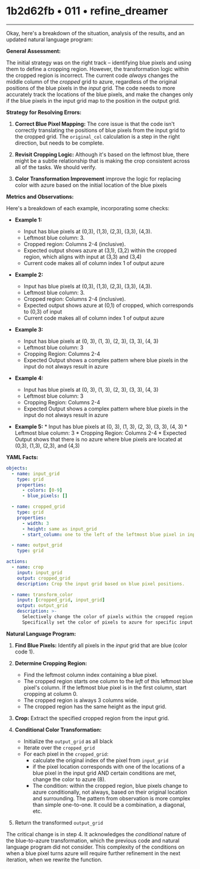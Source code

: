 # 1b2d62fb • 011 • refine_dreamer

---
Okay, here's a breakdown of the situation, analysis of the results, and an updated natural language program:

**General Assessment:**

The initial strategy was on the right track – identifying blue pixels and using them to define a cropping region. However, the transformation logic within the cropped region is incorrect. The current code *always* changes the middle column of the *cropped* grid to azure, regardless of the original positions of the blue pixels in the *input* grid. The code needs to more accurately track the locations of the blue pixels, and make the changes only if the blue pixels in the input grid map to the position in the output grid.

**Strategy for Resolving Errors:**

1.  **Correct Blue Pixel Mapping:** The core issue is that the code isn't correctly translating the positions of blue pixels from the input grid to the cropped grid. The `original_col` calculation is a step in the right direction, but needs to be complete.

2.  **Revisit Cropping Logic:** Although it's based on the leftmost blue, there might be a subtle relationship that is making the crop consistent across all of the tasks. We should verify.

3. **Color Transformation Improvement** improve the logic for replacing color with azure based on the initial location of the blue pixels

**Metrics and Observations:**

Here's a breakdown of each example, incorporating some checks:

*   **Example 1:**
    *   Input has blue pixels at (0,3), (1,3), (2,3), (3,3), (4,3).
    *   Leftmost blue column: 3.
    *   Cropped region: Columns 2-4 (inclusive).
    *   Expected output shows azure at (3,1), (3,2) within the cropped region,
        which aligns with input at (3,3) and (3,4)
    *   Current code makes all of column index 1 of output azure

*   **Example 2:**
    *   Input has blue pixels at (0,3), (1,3), (2,3), (3,3), (4,3).
    *   Leftmost blue column: 3.
    *   Cropped region: Columns 2-4 (inclusive).
    *   Expected output shows azure at (0,1) of cropped, which corresponds to
        (0,3) of input
    *   Current code makes all of column index 1 of output azure

*   **Example 3:**
    *   Input has blue pixels at (0, 3), (1, 3), (2, 3), (3, 3), (4, 3)
    *   Leftmost blue column: 3
    *   Cropping Region: Columns 2-4
    *   Expected Output shows a complex pattern where blue pixels in the input
        do not always result in azure

*   **Example 4:**
    *   Input has blue pixels at (0, 3), (1, 3), (2, 3), (3, 3), (4, 3)
    *   Leftmost blue column: 3
    *   Cropping Region: Columns 2-4
    *   Expected Output shows a complex pattern where blue pixels in the input
        do not always result in azure

*    **Example 5:**
    *   Input has blue pixels at (0, 3), (1, 3), (2, 3), (3, 3), (4, 3)
    *   Leftmost blue column: 3
    *   Cropping Region: Columns 2-4
    *   Expected Output shows that there is no azure where blue pixels are
        located at (0,3), (1,3), (2,3), and (4,3)

**YAML Facts:**

```yaml
objects:
  - name: input_grid
    type: grid
    properties:
      - colors: [0-9]
      - blue_pixels: []

  - name: cropped_grid
    type: grid
    properties:
      - width: 3
      - height: same as input_grid
      - start_column: one to the left of the leftmost blue pixel in input_grid

  - name: output_grid
    type: grid

actions:
  - name: crop
    input: input_grid
    output: cropped_grid
    description: Crop the input grid based on blue pixel positions.

  - name: transform_color
    input: [cropped_grid, input_grid]
    output: output_grid
    description: >-
      Selectively change the color of pixels within the cropped region based on input blue pixels
      Specifically set the color of pixels to azure for specific input blue pixels.

```

**Natural Language Program:**

1.  **Find Blue Pixels:** Identify all pixels in the *input* grid that are blue (color code 1).

2.  **Determine Cropping Region:**
    *   Find the leftmost column index containing a blue pixel.
    *   The cropped region starts one column to the *left* of this leftmost blue pixel's column. If the leftmost blue pixel is in the first column, start cropping at column 0.
    *   The cropped region is always 3 columns wide.
    *   The cropped region has the same height as the input grid.

3.  **Crop:** Extract the specified cropped region from the input grid.

4.  **Conditional Color Transformation:**

    * Initialize the `output_grid` as all black
    * Iterate over the `cropped_grid`
    * For each pixel in the `cropped_grid`:
        * calculate the original index of the pixel from `input_grid`
        * if the pixel location corresponds with one of the locations
          of a blue pixel in the input grid AND certain conditions are met, change the color to
          azure (8).
        * The condition: within the cropped region, blue pixels change to azure conditionally, not always, based on their original location and surrounding. The pattern from observation is more complex than simple one-to-one. It could
          be a combination, a diagonal, etc.

5. Return the transformed `output_grid`

The critical change is in step 4. It acknowledges the *conditional* nature of the blue-to-azure transformation, which the previous code and natural language program did not consider. This complexity of the conditions on when a blue pixel turns azure will require further refinement in the next iteration, when we rewrite the function.

